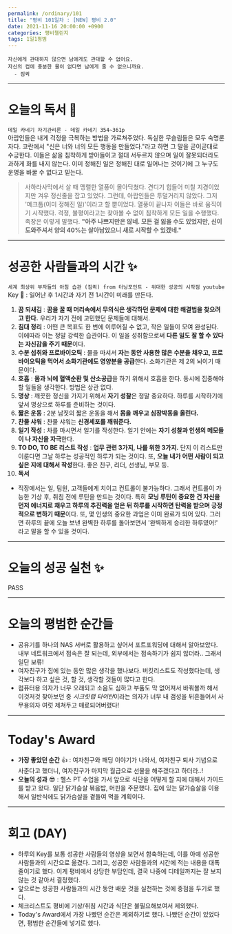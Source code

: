 ```yaml
---
permalink: /ordinary/101
title: "평비 101일차 : [NEW] 평비 2.0"
date: 2021-11-16 20:00:00 +0900
categories: 평비챌린지
tags: 1일1평범 
---
```

```
자신에게 관대하지 않으면 남에게도 관대할 수 없어요.
자신의 컵에 충분한 물이 없다면 남에게 줄 수 없으니까요.
  - 짐퀵
```

---
# 오늘의 독서 📕
`데일 카네기 자기관리론 - 데일 카네기 354~361p`  
아랍인들은 내게 걱정을 극복하는 방법을 가르쳐주었다. 독실한 무슬림들은 모두 숙명론자다. 코란에서 "신은 너와 너의 모든 행동을 만들었다."라고 하면 그 말을 곧이곧대로 수긍한다. 이들은 삶을 침착하게 받아들이고 절대 서두르지 않으며 일이 잘못되더라도 과하게 화를 내지 않는다. 이미 정해진 일은 정해진 대로 일어나는 것이기에 그 누구도 운명을 바꿀 수 없다고 믿는다.  
> 사하라사막에서 살 때 맹렬한 열풍이 몰아닥쳤다. 견디기 힘들어 미칠 지경이었지만 겨우 정신줄을 잡고 있었다. 그런데, 아랍인들은 투덜거리지 않았다. 그저 '메크툽(이미 정해진 일)'이라고 할 뿐이었다. 열풍이 끝나자 이들은 바로 움직이기 시작했다. 걱정, 불평이라고는 찾아볼 수 없이 침착하게 모든 일을 수행했다. 족장은 이렇게 말했다. **"아주 나쁘지만은 않네. 모든 걸 잃을 수도 있었지만, 신이 도와주셔서 양의 40%는 살아남았으니 새로 시작할 수 있겠네."**

---
# 성공한 사람들과의 시간 ✨
`세계 최상위 부자들의 아침 습관 (짐퀵) from 터닝포인트 - 위대한 성공의 시작점 youtube`  
Key 🔑 : 일어난 후 1시간과 자기 전 1시간이 미래를 만든다.
1. **꿈 되새김** : **꿈을 꿀 때 머리속에서 무의식은 생각하던 문제에 대한 해결법을 찾으려고 한다.** 우리가 자기 전에 고민했던 문제들에 대해서.
2. **침대 정리** : 어떤 큰 목표도 한 번에 이루어질 수 없고, 작은 일들이 모여 완성된다. 이에따라 이는 정말 강력한 습관이다. 이 일을 성취함으로써 **다른 일도 잘 할 수 있다는 자신감을 주기 때문**이다.
3. **수분 섭취와 프로바이오틱** : 물을 마셔서 **자는 동안 사용한 많은 수분을 채우고, 프로바이오틱을 먹어서 소화기관에도 영양분을 공급**한다. 소화기관은 제 2의 뇌이기 때문이다.
4. **호흡** : **몸과 뇌에 혈액순환 및 산소공급**을 하기 위해서 호흡을 한다. 동시에 집중해야 할 일들을 생각한다. 방법은 상관 없다.
5. **명상** : 깨끗한 정신을 가지기 위해서 **자기 성찰**은 정말 중요하다. 하루를 시작하기에 앞서 명상으로 하루를 준비하는 것이다.
6. **짧은 운동** : 2분 남짓의 짧은 운동을 해서 **몸을 깨우고 심장박동을 올린다.**
7. **찬물 샤워** : 찬물 샤워는 **신경세포를 깨워준다.** 
8. **일기 작성** : 차를 마시면서 일기를 작성한다. 일기 안에는 **자기 성찰과 인생의 메모들이 나 자신을 자극**한다.
9.  **TO DO, TO BE 리스트 작성** : **업무 관련 3가지, 나를 위한 3가지.** 단지 이 리스트만 이룬다면 그날 하루는 성공적인 하루가 되는 것이다. 또, **오늘 내가 어떤 사람이 되고 싶은 지에 대해서 작성**한다. 좋은 친구, 리더, 선생님, 부모 등.
10. **독서**

- 직장에서는 일, 팀원, 고객들에게 치이고 컨트롤이 불가능하다. 그래서 컨트롤이 가능한 기상 후, 취침 전에 루틴을 만드는 것이다. 특히 **모닝 루틴이 중요한 건 자신을 먼저 에너지로 채우고 하루의 추진력을 얻은 뒤 하루를 시작하면 탄력을 받으며 긍정적으로 변하기 때문**이다. 또, 몇 인생의 중요한 과업은 이미 완료가 되어 있다. 그러면 하루의 끝에 오늘 보낸 완벽한 하루를 돌아보면서 '완벽하게 승리한 하루였어!' 라고 말을 할 수 있을 것이다.

---
# 오늘의 성공 실천 ✨
PASS

---
# 오늘의 평범한 순간들
- 공유기를 하나의 NAS 서버로 활용하고 싶어서 포트포워딩에 대해서 알아보았다. 내부 네트워크에서 접속은 잘 되는데, 외부에서는 접속하기가 쉽지 않더라.. 그래서 일단 보류!
- 여자친구가 집에 있는 동안 많은 생각을 했나보다. 버킷리스트도 작성했다는데, 생각보다 하고 싶은 것, 할 것, 생각할 것들이 많다고 한다.
- 컴퓨터용 의자가 너무 오래되고 소음도 심하고 부품도 막 없어져서 바꿔볼까 해서 이것저것 찾아보던 중 *시크릿랩 타이탄*이라는 의자가 너무 내 갬성을 뒤흔들어서 사무용의자 여럿 제쳐두고 매료되어버렸다!

---
# Today's Award
- **가장 좋았던 순간** 👍 : 여자친구와 패딩 이야기가 나와서, 여자친구 퇴사 기념으로 사준다고 했더니, 여자친구가 마지막 월급으로 선물을 해주겠다고 하더라..!
- **오늘의 성과** 😎 : 헬스 PT 수업을 가서 앞으로 식단을 어떻게 할 지에 대해서 가이드를 받고 왔다. 일단 닭가슴살 볶음밥, 머핀을 주문했다. 집에 있는 닭가슴살을 이용해서 일반식에도 닭가슴살을 곁들여 먹을 계획이다.

---
# 회고 (DAY)
- 하루의 Key를 보통 성공한 사람들의 영상을 보면서 함축하는데, 이를 아예 성공한 사람들과의 시간으로 옮겼다. 그리고, 성공한 사람들과의 시간에 적는 내용을 대폭 줄이기로 했다. 이게 평비에서 상당한 부담인데, 결국 나중에 디테일까지는 잘 보지 않는 것 같아서 결정했다.
- 앞으로는 성공한 사람들과의 시간 동안 배운 것을 실천하는 것에 중점을 두기로 했다.
- 체크리스트도 평비에 기상/취침 시간과 식단은 불필요해보여서 제외했다.
- Today's Award에서 가장 나빴던 순간은 제외하기로 했다. 나빴던 순간이 있었다면, 평범한 순간들에 넣기로 했다.